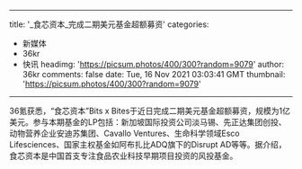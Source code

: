 
---
title: '_食芯资本_完成二期美元基金超额募资'
categories: 
 - 新媒体
 - 36kr
 - 快讯
headimg: 'https://picsum.photos/400/300?random=9079'
author: 36kr
comments: false
date: Tue, 16 Nov 2021 03:03:41 GMT
thumbnail: 'https://picsum.photos/400/300?random=9079'
---

<div>   
36氪获悉，“食芯资本”Bits x Bites于近日完成二期美元基金超额募资，规模为1亿美元。参与本期基金的LP包括：新加坡国际投资公司淡马锡、先正达集团创投、动物营养企业安迪苏集团、Cavallo Ventures、生命科学领域Esco Lifesciences、国家主权基金如阿布扎比ADQ旗下的Disrupt AD等等。据介绍，食芯资本是中国首支专注食品农业科技早期项目投资的风投基金。  
</div>
            